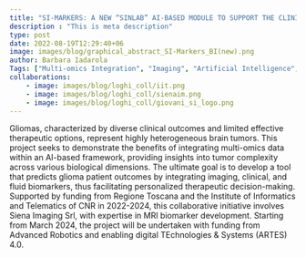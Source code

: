 ```yaml
---
title: "SI-MARKERS: A NEW “SINLAB” AI-BASED MODULE TO SUPPORT THE CLINICIAN IN THE OUTCOME PREDICTION OF PATIENTS WITH BRAIN TUMORS"
description : "This is meta description"
type: post
date: 2022-08-19T12:29:40+06
image: images/blog/graphical_abstract_SI-Markers_BI(new).png
author: Barbara Iadarola
Tags: ["Multi-omics Integration", "Imaging", "Artificial Intelligence", "Personalized Medicine"]
collaborations:
    - image: images/blog/loghi_coll/iit.png
    - image: images/blog/loghi_coll/sienaim.png
    - image: images/blog/loghi_coll/giovani_si_logo.png
---
```


Gliomas, characterized by diverse clinical outcomes and limited effective therapeutic options, represent highly heterogeneous brain tumors. This project seeks to demonstrate the benefits of integrating multi-omics data within an AI-based framework, providing insights into tumor complexity across various biological dimensions. The ultimate goal is to develop a tool that predicts glioma patient outcomes by integrating imaging, clinical, and fluid biomarkers, thus facilitating personalized therapeutic decision-making. Supported by funding from Regione Toscana and the Institute of Informatics and Telematics of CNR in 2022-2024, this collaborative initiative involves Siena Imaging Srl, with expertise in MRI biomarker development. Starting from March 2024, the project will be undertaken with funding from Advanced Robotics and enabling digital TEchnologies & Systems (ARTES) 4.0.

